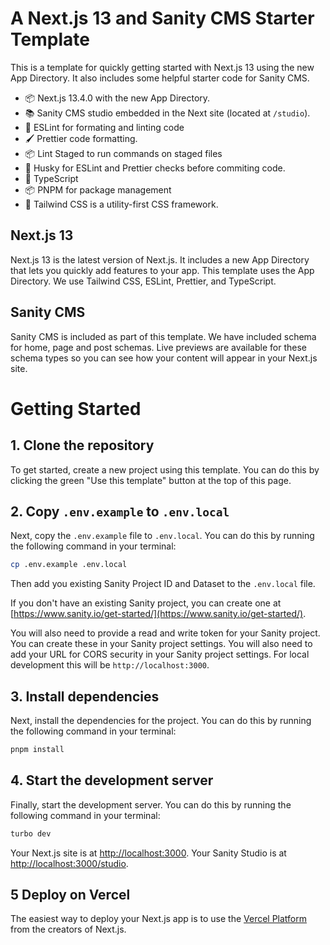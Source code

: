 # A Next.js 13 and Sanity CMS Starter Template
This is a template for quickly getting started with Next.js 13 using the new App Directory. It also includes some helpful starter code for Sanity CMS.

* 📦 Next.js 13.4.0 with the new App Directory.
* 📚 Sanity CMS studio embedded in the Next site (located at `/studio`).
* 📝 ESLint for formating and linting code
* 🖌 Prettier code formatting.
* 📦 Lint Staged to run commands on staged files
* 🐶 Husky for ESLint and Prettier checks before commiting code.
* 📄 TypeScript
* 📦 PNPM for package management
* 📝 Tailwind CSS is a utility-first CSS framework.

## Next.js 13
Next.js 13 is the latest version of Next.js. It includes a new App Directory that lets you quickly add features to your app. This template uses the App Directory. We use Tailwind CSS, ESLint, Prettier, and TypeScript.

## Sanity CMS
Sanity CMS is included as part of this template. We have included schema for home, page and post schemas. Live previews are available for these schema types so you can see how your content will appear in your Next.js site.

# Getting Started
## 1. Clone the repository
To get started, create a new project using this template. You can do this by clicking the green "Use this template" button at the top of this page.

## 2. Copy `.env.example` to `.env.local`
Next, copy the `.env.example` file to `.env.local`. You can do this by running the following command in your terminal:

```bash
cp .env.example .env.local
```

Then add you existing Sanity Project ID and Dataset to the `.env.local` file.

If you don't have an existing Sanity project, you can create one at [https://www.sanity.io/get-started/](https://www.sanity.io/get-started/).

You will also need to provide a read and write token for your Sanity project. You can create these in your Sanity project settings. You will also need to add your URL for CORS security in your Sanity project settings. For local development this will be `http://localhost:3000`.

## 3. Install dependencies
Next, install the dependencies for the project. You can do this by running the following command in your terminal:

```bash
pnpm install
```

## 4. Start the development server
Finally, start the development server. You can do this by running the following command in your terminal:

```bash
turbo dev
```

Your Next.js site is at [http://localhost:3000](http://localhost:3000).
Your Sanity Studio is at [http://localhost:3000/studio](http://localhost:3000/studio).

## 5 Deploy on Vercel

The easiest way to deploy your Next.js app is to use the [Vercel Platform](https://vercel.com/new?utm_medium=default-template&filter=next.js&utm_source=create-next-app&utm_campaign=create-next-app-readme) from the creators of Next.js.

